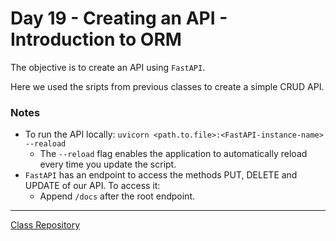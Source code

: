 # Day 19 - Creating an API - Introduction to ORM

The objective is to create an API using `FastAPI`.

Here we used the sripts from previous classes to create a simple CRUD API.

### Notes
- To run the API locally: `uvicorn <path.to.file>:<FastAPI-instance-name> --reaload`
    - The `--reload` flag enables the application to automatically reload every time you update the script.
- `FastAPI` has an endpoint to access the methods PUT, DELETE and UPDATE of our API. To access it:
    - Append `/docs` after the root endpoint.

-----------------------
[Class Repository](https://github.com/lvgalvao/data-engineering-roadmap/tree/main/bootcamp/aula19)
